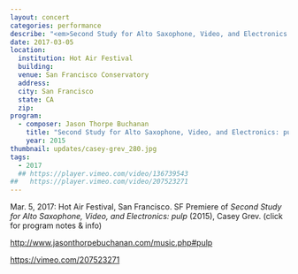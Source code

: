 ```yaml
---
layout: concert
categories: performance
describe: "<em>Second Study for Alto Saxophone, Video, and Electronics: pulp</em> (2015), Casey Grev. San Francisco Hot Air Festival."
date: 2017-03-05
location:
  institution: Hot Air Festival
  building:
  venue: San Francisco Conservatory
  address:
  city: San Francisco
  state: CA
  zip:
program:
  - composer: Jason Thorpe Buchanan
    title: "Second Study for Alto Saxophone, Video, and Electronics: pulp"
    year: 2015
thumbnail: updates/casey-grev_280.jpg
tags:
  - 2017
  ## https://player.vimeo.com/video/136739543
##   https://player.vimeo.com/video/207523271
---
```


Mar. 5, 2017: Hot Air Festival, San Francisco. SF Premiere of *Second Study for Alto Saxophone, Video, and Electronics: pulp* (2015), Casey Grev. (click for program notes & info)

http://www.jasonthorpebuchanan.com/music.php#pulp

https://vimeo.com/207523271
